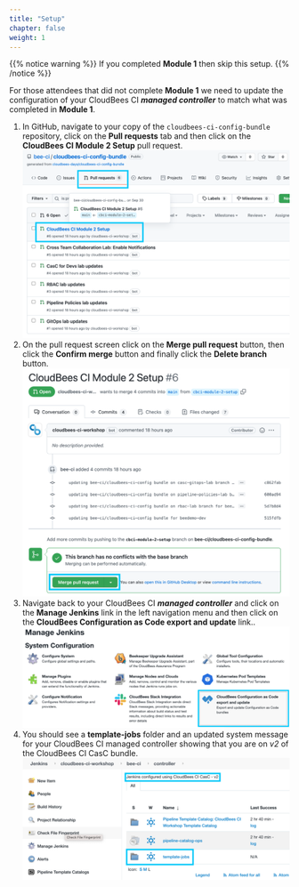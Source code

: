 ```yaml
---
title: "Setup"
chapter: false
weight: 1
---
```


{{% notice warning %}}
If you completed **Module 1** then skip this setup.
{{% /notice %}}

For those attendees that did not complete **Module 1** we need to update the configuration of your CloudBees CI ***managed controller*** to match what was completed in **Module 1**. 

1. In GitHub, navigate to your copy of the `cloudbees-ci-config-bundle` repository, click on the **Pull requests** tab and then click on the **CloudBees CI Module 2 Setup** pull request. ![Module 2 Pull request](module-2-pull-request.png?width=50pc)
2. On the pull request screen click on the **Merge pull request** button, then click the **Confirm merge** button and finally click the **Delete branch** button. ![Merge PR](merge-pr.png?width=50pc)
3. Navigate back to your CloudBees CI ***managed controller*** and click on the **Manage Jenkins** link in the left navigation menu and then click on the **CloudBees Configuration as Code export and update** link.. ![CloudBees Configuration config](config-bundle-system-config.png?width=50pc)
4. You should see a **template-jobs** folder and an updated system message for your CloudBees CI managed controller showing that you are on *v2* of the CloudBees CI CasC bundle. ![Updated config](updated-config.png?width=50pc)

